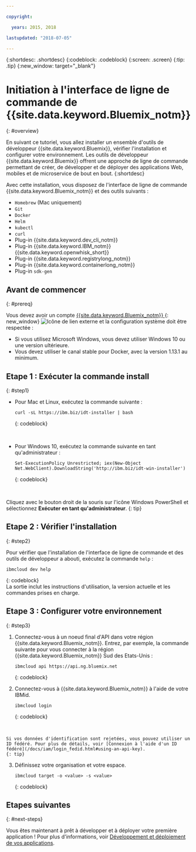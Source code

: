```yaml
---

copyright:

  years: 2015, 2018

lastupdated: "2018-07-05"

---
```


{:shortdesc: .shortdesc}
{:codeblock: .codeblock}
{:screen: .screen}
{:tip: .tip}
{:new_window: target="_blank"}

# Initiation à l'interface de ligne de commande de {{site.data.keyword.Bluemix_notm}}
{: #overview}

En suivant ce tutoriel, vous allez installer un ensemble d'outils de développeur {{site.data.keyword.Bluemix}}, vérifier l'installation et configurer votre environnement. Les outils de développeur {{site.data.keyword.Bluemix}} offrent une approche de ligne de commande permettant de créer, de développer et de déployer des applications Web, mobiles et de microservice de bout en bout. 
{:shortdesc}

Avec cette installation, vous disposez de l'interface de ligne de commande {{site.data.keyword.Bluemix_notm}} et des outils suivants : 

* `Homebrew` (Mac uniquement)
* `Git`
* `Docker`
* `Helm`
* `kubectl`
* `curl`
* Plug-in {{site.data.keyword.dev_cli_notm}}
* Plug-in {{site.data.keyword.IBM_notm}} {{site.data.keyword.openwhisk_short}}
* Plug-in {{site.data.keyword.registrylong_notm}}
* Plug-in {{site.data.keyword.containerlong_notm}}
* Plug-in `sdk-gen`

## Avant de commencer
{: #prereq}

Vous devez avoir un compte [{{site.data.keyword.Bluemix_notm}} ](https://console.bluemix.net/){: new_window} ![Icône de lien externe](../icons/launch-glyph.svg "Icône de lien externe") et la configuration système doit être respectée :

* Si vous utilisez Microsoft Windows, vous devez utiliser Windows 10 ou une version ultérieure.
* Vous devez utiliser le canal stable pour Docker, avec la version 1.13.1 au minimum.

## Etape 1 : Exécuter la commande install
{: #step1}

* Pour Mac et Linux, exécutez la commande suivante :

  ```
  curl -sL https://ibm.biz/idt-installer | bash
  ```
  {: codeblock}
<br>

* Pour Windows 10, exécutez la commande suivante en tant qu'administrateur :

  ```
  Set-ExecutionPolicy Unrestricted; iex(New-Object Net.WebClient).DownloadString('http://ibm.biz/idt-win-installer')
  ```
  {: codeblock}
<br>

  Cliquez avec le bouton droit de la souris sur l'icône Windows PowerShell et sélectionnez **Exécuter en tant qu'administrateur**.
  {: tip}

## Etape 2 : Vérifier l'installation
{: #step2}

Pour vérifier que l'installation de l'interface de ligne de commande et des outils de développeur a abouti, exécutez la commande `help` :

```
ibmcloud dev help
```
{: codeblock}
<br>
La sortie inclut les instructions d'utilisation, la version actuelle et les commandes prises en charge.

## Etape 3 : Configurer votre environnement
{: #step3}

1. Connectez-vous à un noeud final d'API dans votre région {{site.data.keyword.Bluemix_notm}}. Entrez, par exemple, la commande suivante pour vous connecter à la région {{site.data.keyword.Bluemix_notm}} Sud des Etats-Unis :

	```
	ibmcloud api https://api.ng.bluemix.net
	```
	{: codeblock}

2. Connectez-vous à {{site.data.keyword.Bluemix_notm}} à l'aide de votre IBMid.

	```
	ibmcloud login
	```
	{: codeblock}
<br>

	Si vos données d'identification sont rejetées, vous pouvez utiliser un ID fédéré. Pour plus de détails, voir [Connexion à l'aide d'un ID fédéré](/docs/iam/login_fedid.html#using-an-api-key).
	{: tip}

3. Définissez votre organisation et votre espace.

	```
	ibmcloud target -o <value> -s <value>
	```
	{: codeblock}

## Etapes suivantes
{: #next-steps}

Vous êtes maintenant à prêt à développer et à déployer votre première application ! Pour plus d'informations, voir [Développement et déploiement de vos applications](/docs/cli/idt/index.html).
